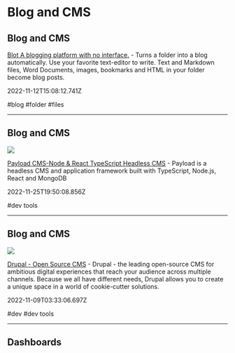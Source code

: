 # Blog and CMS

## Blog and CMS

[Blot A blogging platform with no interface.](https://blot.im) - Turns a folder into a blog automatically. Use your favorite text-editor to write. Text and Markdown files, Word Documents, images, bookmarks and HTML in your folder become blog posts.

2022-11-12T15:08:12.741Z

#blog #folder #files

---

## Blog and CMS

![](https://cms.payloadcms.com/media/og-image.jpg)

[Payload CMS-Node & React TypeScript Headless CMS](https://payloadcms.com) - Payload is a headless CMS and application framework built with TypeScript, Node.js, React and MongoDB

2022-11-25T19:50:08.856Z

#dev tools

---

## Blog and CMS

![](https://www.drupal.org/sites/all/themes/bluecheese/images/og.jpg)

[Drupal - Open Source CMS](https://www.drupal.org/home) - Drupal - the leading open-source CMS for ambitious digital experiences that reach your audience across multiple channels. Because we all have different needs, Drupal allows you to create a unique space in a world of cookie-cutter solutions.

2022-11-09T03:33:06.697Z

#dev #dev tools

---

## Dashboards
